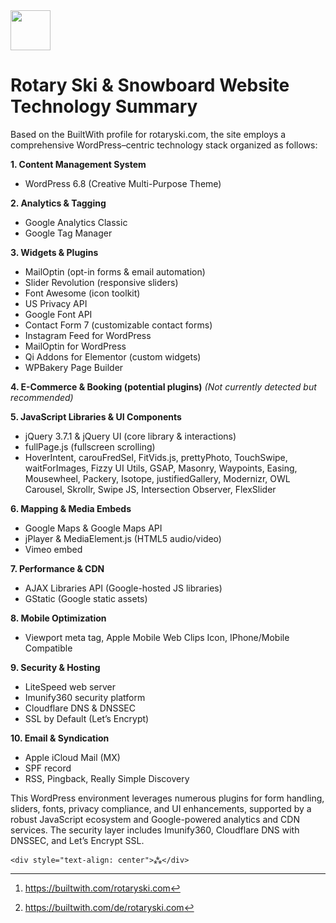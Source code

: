 <img src="https://r2cdn.perplexity.ai/pplx-full-logo-primary-dark%402x.png" style="height:64px;margin-right:32px"/>

# Rotary Ski \& Snowboard Website Technology Summary

Based on the BuiltWith profile for rotaryski.com, the site employs a comprehensive WordPress–centric technology stack organized as follows:

**1. Content Management System**

- WordPress 6.8 (Creative Multi-Purpose Theme)

**2. Analytics \& Tagging**

- Google Analytics Classic
- Google Tag Manager

**3. Widgets \& Plugins**

- MailOptin (opt-in forms \& email automation)
- Slider Revolution (responsive sliders)
- Font Awesome (icon toolkit)
- US Privacy API
- Google Font API
- Contact Form 7 (customizable contact forms)
- Instagram Feed for WordPress
- MailOptin for WordPress
- Qi Addons for Elementor (custom widgets)
- WPBakery Page Builder

**4. E-Commerce \& Booking (potential plugins)**
*(Not currently detected but recommended)*

**5. JavaScript Libraries \& UI Components**

- jQuery 3.7.1 \& jQuery UI (core library \& interactions)
- fullPage.js (fullscreen scrolling)
- HoverIntent, carouFredSel, FitVids.js, prettyPhoto, TouchSwipe, waitForImages, Fizzy UI Utils, GSAP, Masonry, Waypoints, Easing, Mousewheel, Packery, Isotope, justifiedGallery, Modernizr, OWL Carousel, Skrollr, Swipe JS, Intersection Observer, FlexSlider

**6. Mapping \& Media Embeds**

- Google Maps \& Google Maps API
- jPlayer \& MediaElement.js (HTML5 audio/video)
- Vimeo embed

**7. Performance \& CDN**

- AJAX Libraries API (Google-hosted JS libraries)
- GStatic (Google static assets)

**8. Mobile Optimization**

- Viewport meta tag, Apple Mobile Web Clips Icon, IPhone/Mobile Compatible

**9. Security \& Hosting**

- LiteSpeed web server
- Imunify360 security platform
- Cloudflare DNS \& DNSSEC
- SSL by Default (Let’s Encrypt)

**10. Email \& Syndication**

- Apple iCloud Mail (MX)
- SPF record
- RSS, Pingback, Really Simple Discovery

This WordPress environment leverages numerous plugins for form handling, sliders, fonts, privacy compliance, and UI enhancements, supported by a robust JavaScript ecosystem and Google-powered analytics and CDN services. The security layer includes Imunify360, Cloudflare DNS with DNSSEC, and Let’s Encrypt SSL.
<span style="display:none">[^1][^2]</span>

```
<div style="text-align: center">⁂</div>
```

[^1]: https://builtwith.com/rotaryski.com

[^2]: https://builtwith.com/de/rotaryski.com

